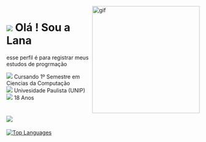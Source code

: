 <br>
<img align="right" widgth="298" height="280" alt="gif" src="https://media.tenor.com/BZKyV5_iZM4AAAAC/cat-anime.gif">

![](https://watermelon.crd.co/assets/images/gallery02/cd994130.gif?v=172e6d61) Olá ! Sou a Lana 
============================================================================================================================

esse perfil é para registrar meus estudos de progrmação

![](https://watermelon.crd.co/assets/images/gallery01/697bf9b2_original.gif?v=172e6d61)  Cursando 1º Semestre em Ciencias da Computação <br>
![](https://watermelon.crd.co/assets/images/gallery01/a284e424_original.gif?v=172e6d61) Univesidade Paulista (UNIP) <br>
![](https://watermelon.crd.co/assets/images/gallery01/f7e09364_original.gif?v=172e6d61) 18 Anos 

![](https://watermelon.crd.co/assets/images/gallery15/0d9e1cea.gif?v=172e6d61)
<br>
============================================================================================================================
<a href="https://github.com/amdazai" align="left"><img src="https://github-readme-stats.vercel.app/api/top-langs/?username=amdazai&langs_count=10&title_color=ec4899&text_color=000000&icon_color=ec4899&bg_color=ffffff&hide_border=true&locale=en&custom_title=Top%20%Languages" alt="Top Languages" /></a>
